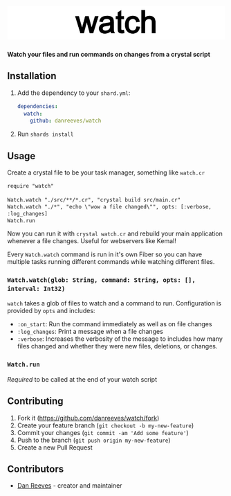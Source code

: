 # ![watch](./head.png)

**Watch your files and run commands on changes from a crystal script**

## Installation

1. Add the dependency to your `shard.yml`:

   ```yaml
   dependencies:
     watch:
       github: danreeves/watch
   ```

2. Run `shards install`

## Usage

Create a crystal file to be your task manager, something like `watch.cr`

```crystal
require "watch"

Watch.watch "./src/**/*.cr", "crystal build src/main.cr"
Watch.watch "./*", "echo \"wow a file changed\"", opts: [:verbose, :log_changes]
Watch.run
```

Now you can run it with `crystal watch.cr` and rebuild your main application whenever a file changes. Useful for webservers like Kemal!

Every `Watch.watch` command is run in it's own Fiber so you can have multiple tasks running different commands while watching different files.

### `Watch.watch(glob: String, command: String, opts: [], interval: Int32)`

`watch` takes a glob of files to watch and a command to run. Configuration is provided by `opts` and includes:
  - `:on_start`: Run the command immediately as well as on file changes
  - `:log_changes`: Print a message when a file changes
  - `:verbose`: Increases the verbosity of the message to includes how many files changed and whether they were new files, deletions, or changes.

### `Watch.run`

*Required* to be called at the end of your watch script

## Contributing

1. Fork it (<https://github.com/danreeves/watch/fork>)
2. Create your feature branch (`git checkout -b my-new-feature`)
3. Commit your changes (`git commit -am 'Add some feature'`)
4. Push to the branch (`git push origin my-new-feature`)
5. Create a new Pull Request

## Contributors

- [Dan Reeves](https://github.com/danreeves) - creator and maintainer
